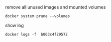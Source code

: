 remove all unused images and mounted volumes
```
docker system prune --volumes
```

show log
```
docker logs -f  b063c4f29572
```
